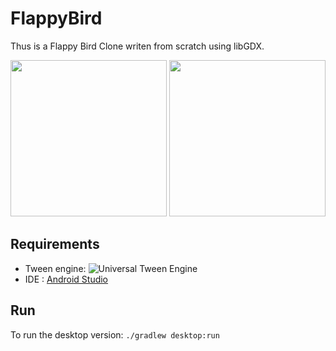 # FlappyBird

Thus is a Flappy Bird Clone writen from scratch using libGDX.

<img src="https://i.imgur.com/YkHV4L3.jpg" width="250px"> <img src="https://i.imgur.com/Wd3r2RQ.jpg" width="250px">

## Requirements
* Tween engine: ![Universal Tween Engine](https://github.com/libgdx/libgdx/wiki/Universal-Tween-Engine#using-your-local-maven-repository)
* IDE : [Android Studio](https://developer.android.com/studio/index.html)

## Run
To run the desktop version: `./gradlew desktop:run`
